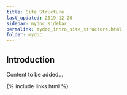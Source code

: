 ```yaml
---
title: Site Structure
last_updated: 2019-12-20
sidebar: mydoc_sidebar
permalink: mydoc_intro_site_structure.html
folder: mydoc
---
```


## Introduction 

<font class='toBeAdded'>Content to be added...</font>




{% include links.html %}
